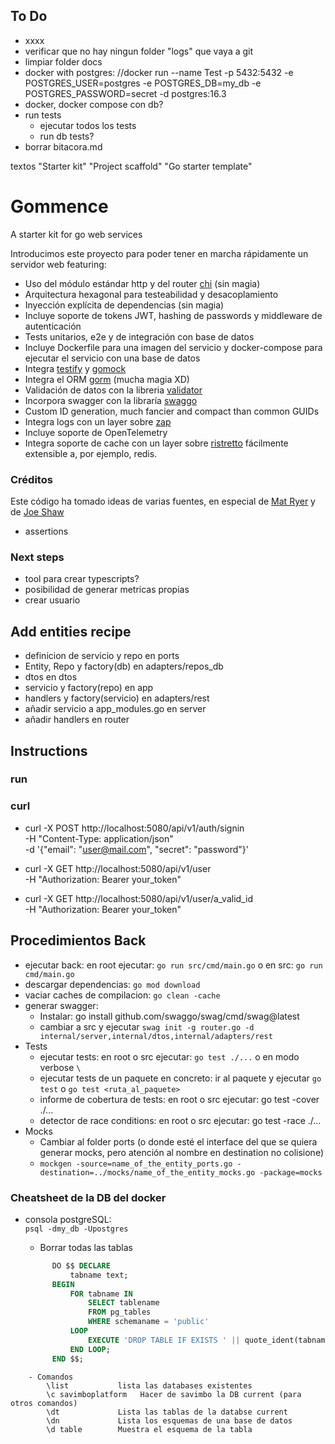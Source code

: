 

## To Do
- xxxx
- verificar que no hay ningun folder "logs" que vaya a git
- limpiar folder docs
- docker with postgres: //docker run --name Test -p 5432:5432 -e POSTGRES_USER=postgres -e POSTGRES_DB=my_db -e POSTGRES_PASSWORD=secret -d postgres:16.3
- docker, docker compose con db?
- run tests
  - ejecutar todos los tests
  - run db tests?
- borrar bitacora.md

textos
"Starter kit"
"Project scaffold"
"Go starter template"

# Gommence

A starter kit for go web services

Introducimos este proyecto para poder tener en marcha rápidamente un servidor web featuring:
- Uso del módulo estándar http y del router [chi](https://github.com/go-chi/) (sin magia)
- Arquitectura hexagonal para testeabilidad y desacoplamiento
- Inyección explícita de dependencias (sin magia)
- Incluye soporte de tokens JWT, hashing de passwords y middleware de autenticación
- Tests unitarios, e2e y de integración con base de datos
- Incluye Dockerfile para una imagen del servicio y docker-compose para ejecutar el servicio con una base de datos
- Integra [testify](https://github.com/stretchr/testify) y [gomock](https://github.com/golang/mock) 
- Integra el ORM [gorm](https://gorm.io) (mucha magia XD)
- Validación de datos con la libreria [validator](https://github.com/go-playground/validator/)
- Incorpora swagger con la libraría [swaggo](https://github.com/swaggo/swag)
- Custom ID generation, much fancier and compact than common GUIDs
- Integra logs con un layer sobre [zap](https://github.com/uber-go/zap)
- Incluye soporte de OpenTelemetry
- Integra soporte de cache con un layer sobre [ristretto](https://github.com/hypermodeinc/ristretto) fácilmente extensible a, por ejemplo, redis.


### Créditos
Este código ha tomado ideas de varias fuentes, en especial de [Mat Ryer](https://grafana.com/blog/2024/02/09/how-i-write-http-services-in-go-after-13-years/) y de [Joe Shaw](https://www.joeshaw.org/error-handling-in-go-http-applications/)
  
- assertions

### Next steps
  - tool para crear typescripts?
  - posibilidad de generar metricas propias
  - crear usuario


## Add entities recipe
- definicion de servicio y repo en ports
- Entity, Repo y factory(db) en adapters/repos_db
- dtos en dtos
- servicio y factory(repo) en app
- handlers y factory(servicio) en adapters/rest
- añadir servicio a app_modules.go en server
- añadir handlers en router


## Instructions

### run


### curl
- curl -X POST http://localhost:5080/api/v1/auth/signin \
    -H "Content-Type: application/json" \
    -d '{"email": "user@mail.com", "secret": "password"}'

- curl -X GET http://localhost:5080/api/v1/user \
    -H "Authorization: Bearer your_token"

- curl -X GET http://localhost:5080/api/v1/user/a_valid_id \
    -H "Authorization: Bearer your_token"


## Procedimientos Back
- ejecutar back: en root ejecutar: `go run src/cmd/main.go` o en src: `go run cmd/main.go`
- descargar dependencias: `go mod download`
- vaciar caches de compilacion: `go clean -cache`
- generar swagger: 
  - Instalar: go install github.com/swaggo/swag/cmd/swag@latest
  - cambiar a src y ejecutar `swag init -g router.go -d internal/server,internal/dtos,internal/adapters/rest`
- Tests
  - ejecutar tests: en root o src ejecutar: `go test ./...` o en modo verbose `\ `
  - ejecutar tests de un paquete en concreto: ir al paquete y ejecutar `go test` o `go test <ruta_al_paquete>`
  - informe de cobertura de tests: en root o src ejecutar: go test -cover ./...
  - detector de race conditions: en root o src ejecutar: go test -race ./...
- Mocks
  - Cambiar al folder ports (o donde esté el interface del que se quiera generar mocks, pero atención al nombre en destination no colisione)
  - `mockgen -source=name_of_the_entity_ports.go -destination=../mocks/name_of_the_entity_mocks.go -package=mocks`




### Cheatsheet de la DB del docker
- consola postgreSQL:  
    `psql -dmy_db -Upostgres`

    - Borrar todas las tablas
  ```sql 
        DO $$ DECLARE
            tabname text;
        BEGIN
            FOR tabname IN
                SELECT tablename
                FROM pg_tables
                WHERE schemaname = 'public'
            LOOP
                EXECUTE 'DROP TABLE IF EXISTS ' || quote_ident(tabname) || ' CASCADE';
            END LOOP;
        END $$;
``` 
    - Comandos
        \list           lista las databases existentes
        \c savimboplatform   Hacer de savimbo la DB current (para otros comandos)
        \dt             Lista las tablas de la databse current
        \dn             Lista los esquemas de una base de datos
        \d table        Muestra el esquema de la tabla



